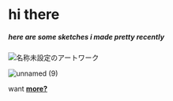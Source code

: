# hi there 
##### here are some sketches i made pretty recently
![名称未設定のアートワーク](https://user-images.githubusercontent.com/56006483/135513061-3a405de8-b15a-42a9-9d13-1575227e79e2.jpg)


![unnamed (9)](https://user-images.githubusercontent.com/56006483/135389515-0cb50a83-b2f0-4fac-8ddb-2265d7439570.png)

want [**more?**](definitelynotascammer/https:/github.com/kpandya682/anotherpage.md.in)

